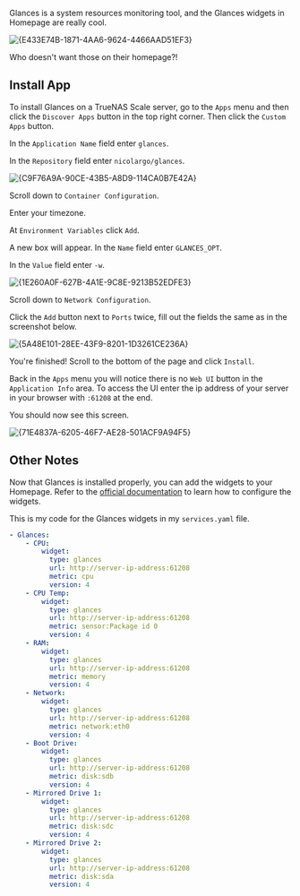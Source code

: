 Glances is a system resources monitoring tool, and the Glances widgets in Homepage are really cool.

![{E433E74B-1871-4AA6-9624-4466AAD51EF3}](https://github.com/user-attachments/assets/ec982708-6460-46f4-b80c-be3d5de9f7a0)

Who doesn't want those on their homepage?!

## Install App

To install Glances on a TrueNAS Scale server, go to the `Apps` menu and then click the `Discover Apps` button in the top right corner. Then click the `Custom Apps` button.

In the `Application Name` field enter `glances`.

In the `Repository` field enter `nicolargo/glances`.

![{C9F76A9A-90CE-43B5-A8D9-114CA0B7E42A}](https://github.com/user-attachments/assets/d7b027f3-64f2-499f-bafa-125564777cb2)

Scroll down to `Container Configuration`.

Enter your timezone.

At `Environment Variables` click `Add`.

A new box will appear. In the `Name` field enter `GLANCES_OPT`.

In the `Value` field enter `-w`.

![{1E260A0F-627B-4A1E-9C8E-9213B52EDFE3}](https://github.com/user-attachments/assets/a07f67c1-a6ef-489e-bd29-31a53b8fd858)

Scroll down to `Network Configuration`.

Click the `Add` button next to `Ports` twice, fill out the fields the same as in the screenshot below.

![{5A48E101-28EE-43F9-8201-1D3261CE236A}](https://github.com/user-attachments/assets/9cbe0acd-8a61-40e3-8bce-da8c57dfcaec)

You're finished! Scroll to the bottom of the page and click `Install`.

Back in the `Apps` menu you will notice there is no `Web UI` button in the `Application Info` area. To access the UI enter the ip address of your server in your browser with `:61208` at the end.

You should now see this screen.

![{71E4837A-6205-46F7-AE28-501ACF9A94F5}](https://github.com/user-attachments/assets/b2557f91-2a94-4fee-aa1b-86a23c8fb474)

## Other Notes

Now that Glances is installed properly, you can add the widgets to your Homepage. Refer to the [official documentation](https://gethomepage.dev/widgets/services/glances/) to learn how to configure the widgets.

This is my code for the Glances widgets in my `services.yaml` file.
```yaml
- Glances:
    - CPU:
        widget:
          type: glances
          url: http://server-ip-address:61208
          metric: cpu
          version: 4
    - CPU Temp:
        widget:
          type: glances
          url: http://server-ip-address:61208
          metric: sensor:Package id 0
          version: 4
    - RAM:
        widget:
          type: glances
          url: http://server-ip-address:61208
          metric: memory
          version: 4
    - Network:
        widget:
          type: glances
          url: http://server-ip-address:61208
          metric: network:eth0
          version: 4
    - Boot Drive:
        widget:
          type: glances
          url: http://server-ip-address:61208
          metric: disk:sdb
          version: 4
    - Mirrored Drive 1:
        widget:
          type: glances
          url: http://server-ip-address:61208
          metric: disk:sdc
          version: 4
    - Mirrored Drive 2:
        widget:
          type: glances
          url: http://server-ip-address:61208
          metric: disk:sda
          version: 4
